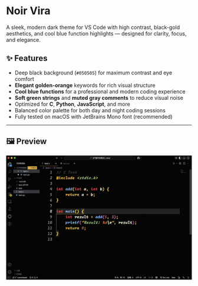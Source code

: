 # Noir Vira

A sleek, modern dark theme for VS Code with high contrast, black-gold aesthetics, and cool blue function highlights — designed for clarity, focus, and elegance.

## ✨ Features

- Deep black background (`#050505`) for maximum contrast and eye comfort
- **Elegant golden-orange** keywords for rich visual structure
- **Cool blue functions** for a professional and modern coding experience
- **Soft green strings** and **muted gray comments** to reduce visual noise
- Optimized for **C**, **Python**, **JavaScript**, and more
- Balanced color palette for both day and night coding sessions
- Fully tested on macOS with JetBrains Mono font (recommended)

---

## 🖼 Preview
![](picture/pic1.png)
